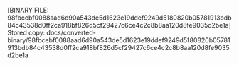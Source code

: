 [BINARY FILE: 98fbcebf0088aad6d90a543de5d1623e19ddef9249d5180820b05781913bdb84c43538d0ff2ca918bf826d5cf29427c6ce4c2c8b8aa120d8fe9035d2be1a]
Stored copy: docs/converted-binary/98fbcebf0088aad6d90a543de5d1623e19ddef9249d5180820b05781913bdb84c43538d0ff2ca918bf826d5cf29427c6ce4c2c8b8aa120d8fe9035d2be1a
